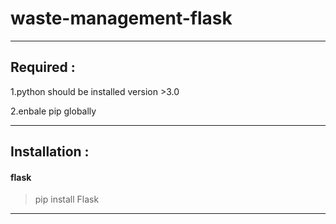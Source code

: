# waste-management-flask
***
## Required :
1.python should be installed version >3.0

2.enbale pip globally
***
## Installation :
#### flask
>pip install Flask

***
